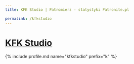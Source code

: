 ```yaml
---
title: KFK Studio | Patromierz - statystyki Patronite.pl

permalink: /kfkstudio
---
```


# [KFK Studio](https://patronite.pl/kfkstudio)

{% include profile.md name="kfkstudio" prefix="k" %}
